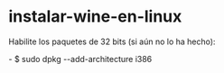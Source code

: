# instalar-wine-en-linux

Habilite los paquetes de 32 bits (si aún no lo ha hecho):

<p>
 - $ sudo dpkg --add-architecture i386
  </p>

